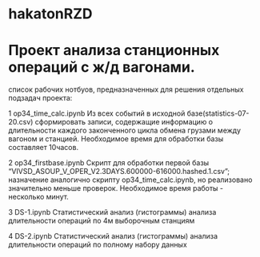 # hakatonRZD
# Проект анализа станционных операций с ж/д вагонами.

список рабочих нотбуов, предназначенных для решения отдельных подзадач проекта:

1
op34_time_calc.ipynb
Из всех событий в исходной базе(statistics-07-20.csv) сформировать записи, содержащие информацию о длительности каждого законченного цикла обмена грузами между вагоном и станцией. Необходимое время для обработки базы составляет 10часов.

2
op34_firstbase.ipynb
Скрипт для обработки первой базы “VIVSD_ASOUP_V_OPER_V2.3DAYS.600000-616000.hashed.1.csv”; 
назначение аналогично скрипту op34_time_calc.ipynb, но реализовано значительно меньше проверок. Необходимое время работы - несколько минут.
 
3
DS-1.ipynb
Статистический анализ (гистограммы) анализа длительности операций по 4м выборочным станциям
 
4
DS-2.ipynb
Статистический анализ (гистограммы) анализа длительности операций по полному набору данных

